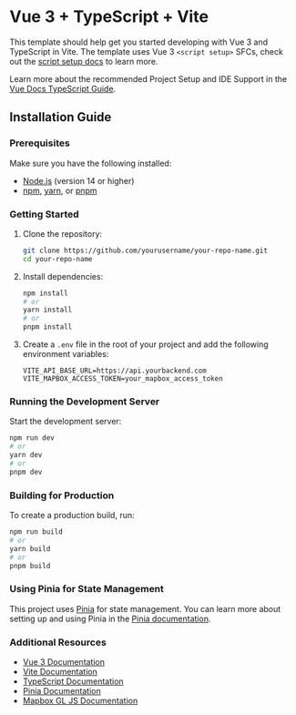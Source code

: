 # Vue 3 + TypeScript + Vite

This template should help get you started developing with Vue 3 and TypeScript in Vite. The template uses Vue 3 `<script setup>` SFCs, check out the [script setup docs](https://v3.vuejs.org/api/sfc-script-setup.html#sfc-script-setup) to learn more.

Learn more about the recommended Project Setup and IDE Support in the [Vue Docs TypeScript Guide](https://vuejs.org/guide/typescript/overview.html#project-setup).


## Installation Guide

### Prerequisites

Make sure you have the following installed:

- [Node.js](https://nodejs.org/) (version 14 or higher)
- [npm](https://www.npmjs.com/), [yarn](https://yarnpkg.com/), or [pnpm](https://pnpm.io/)

### Getting Started

1. Clone the repository:

    ```sh
    git clone https://github.com/yourusername/your-repo-name.git
    cd your-repo-name
    ```

2. Install dependencies:

    ```sh
    npm install
    # or
    yarn install
    # or
    pnpm install
    ```

3. Create a `.env` file in the root of your project and add the following environment variables:

    ```env
    VITE_API_BASE_URL=https://api.yourbackend.com
    VITE_MAPBOX_ACCESS_TOKEN=your_mapbox_access_token
    ```

### Running the Development Server

Start the development server:

```sh
npm run dev
# or
yarn dev
# or
pnpm dev
```

### Building for Production

To create a production build, run:

```sh
npm run build
# or
yarn build
# or
pnpm build
```

### Using Pinia for State Management

This project uses [Pinia](https://pinia.vuejs.org/) for state management. You can learn more about setting up and using Pinia in the [Pinia documentation](https://pinia.vuejs.org/introduction.html).

### Additional Resources

- [Vue 3 Documentation](https://v3.vuejs.org/)
- [Vite Documentation](https://vitejs.dev/)
- [TypeScript Documentation](https://www.typescriptlang.org/)
- [Pinia Documentation](https://pinia.vuejs.org/)
- [Mapbox GL JS Documentation](https://docs.mapbox.com/mapbox-gl-js/api/)